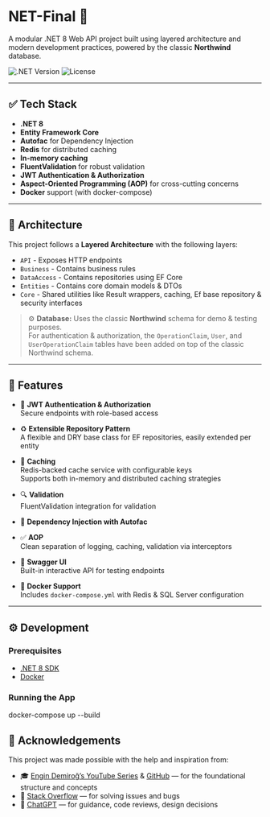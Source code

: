 # NET-Final 🎯

A modular .NET 8 Web API project built using layered architecture and modern development practices, powered by the classic **Northwind** database.

![.NET Version](https://img.shields.io/badge/.NET-8.0-blueviolet)
![License](https://img.shields.io/badge/license-MIT-green)

---

## ✅ Tech Stack

- **.NET 8**
- **Entity Framework Core**
- **Autofac** for Dependency Injection
- **Redis** for distributed caching
- **In-memory caching**
- **FluentValidation** for robust validation
- **JWT Authentication & Authorization**
- **Aspect-Oriented Programming (AOP)** for cross-cutting concerns
- **Docker** support (with docker-compose)

---

## 🧱 Architecture

This project follows a **Layered Architecture** with the following layers:

- `API` - Exposes HTTP endpoints  
- `Business` - Contains business rules  
- `DataAccess` - Contains repositories using EF Core  
- `Entities` - Contains core domain models & DTOs  
- `Core` - Shared utilities like Result wrappers, caching, Ef base repository & security interfaces  

> ⚙️ **Database:** Uses the classic **Northwind** schema for demo & testing purposes.  
> For authentication & authorization, the `OperationClaim`, `User`, and `UserOperationClaim` tables have been added on top of the classic Northwind schema.

---

## 🚀 Features

- 🔐 **JWT Authentication & Authorization**  
  Secure endpoints with role-based access

- ♻️ **Extensible Repository Pattern**  
  A flexible and DRY base class for EF repositories, easily extended per entity

- 🔁 **Caching**  
  Redis-backed cache service with configurable keys  
  Supports both in-memory and distributed caching strategies

- 🔍 **Validation**  
  FluentValidation integration for validation

- 🧩 **Dependency Injection with Autofac**

- ✅ **AOP**  
  Clean separation of logging, caching, validation via interceptors

- 📘 **Swagger UI**  
  Built-in interactive API for testing endpoints

- 🐳 **Docker Support**  
  Includes `docker-compose.yml` with Redis & SQL Server configuration

---

## ⚙️ Development

### Prerequisites

- [.NET 8 SDK](https://dotnet.microsoft.com/en-us/download)
- [Docker](https://www.docker.com/)

### Running the App

docker-compose up --build

## 🙌 Acknowledgements

This project was made possible with the help and inspiration from:

- 🎓 [Engin Demiroğ’s YouTube Series](https://youtube.com/playlist?list=PLqG356ExoxZVN7rC0KmMo0lvECK97VRZg&si=On0aeDN_U47ZFXHB) & [GitHub](https://github.com/engindemirog) — for the foundational structure and concepts  
- 💬 [Stack Overflow](https://stackoverflow.com/) — for solving issues and bugs  
- 🤖 [ChatGPT](https://chat.openai.com/) — for guidance, code reviews, design decisions
